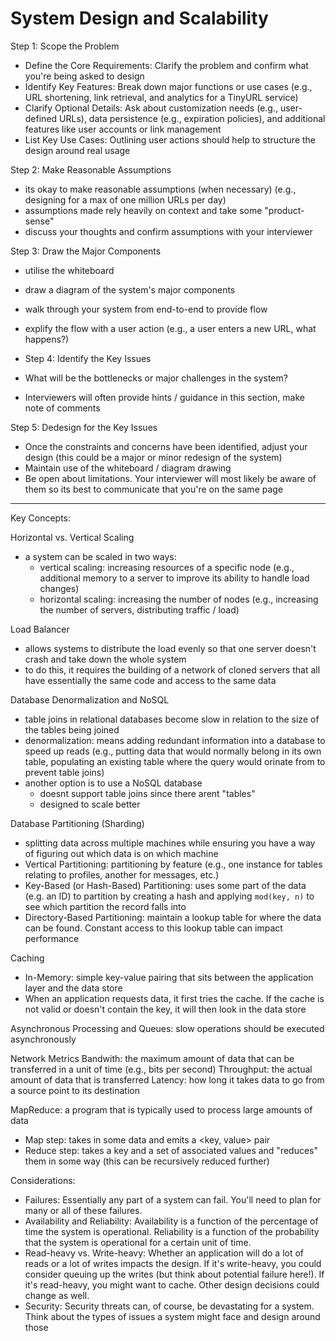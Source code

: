 # System Design and Scalability

Step 1: Scope the Problem
- Define the Core Requirements: Clarify the problem and confirm what you're being asked to design
- Identify Key Features: Break down major functions or use cases (e.g., URL shortening, link retrieval, and analytics for a TinyURL service)
- Clarify Optional Details: Ask about customization needs (e.g., user-defined URLs), data persistence (e.g., expiration policies), and additional features like user accounts or link management
- List Key Use Cases: Outlining user actions should help to structure the design around real usage

Step 2: Make Reasonable Assumptions
- its okay to make reasonable assumptions (when necessary) (e.g., designing for a max of one million URLs per day)
- assumptions made rely heavily on context and take some "product-sense"
- discuss your thoughts and confirm assumptions with your interviewer

Step 3: Draw the Major Components
- utilise the whiteboard
- draw a diagram of the system's major components
- walk through your system from end-to-end to provide flow
- explify the flow with a user action (e.g., a user enters a new URL, what happens?)

- Step 4: Identify the Key Issues
- What will be the bottlenecks or major challenges in the system?
- Interviewers will often provide hints / guidance in this section, make note of comments

Step 5: Dedesign for the Key Issues
- Once the constraints and concerns have been identified, adjust your design  (this could be a major or minor redesign of the system)
- Maintain use of the whiteboard / diagram drawing
- Be open about limitations. Your interviewer will most likely be aware of them so its best to communicate that you're on the same page 

---

Key Concepts:

Horizontal vs. Vertical Scaling
- a system can be scaled in two ways:
    - vertical scaling: increasing resources of a specific node (e.g., additional memory to a server to improve its ability to handle load changes)
    - horizontal scaling: increasing the number of nodes (e.g., increasing the number of servers, distributing traffic / load)

Load Balancer
- allows systems to distribute the load evenly so that one server doesn't crash and take down the whole system
- to do this, it requires the building of a network of cloned servers that all have essentially the same code and access to the same data

Database Denormalization and NoSQL
- table joins in relational databases become slow in relation to the size of the tables being joined
- denormalization: means adding redundant information into a database to speed up reads (e.g., putting data that would normally belong in its own table, populating an existing table where the query would orinate from to prevent table joins)
- another option is to use a NoSQL database
    - doesnt support table joins since there arent "tables" 
    - designed to scale better

Database Partitioning (Sharding)
- splitting data across multiple machines while ensuring you have a way of figuring out which data is on which machine
- Vertical Partitioning: partitioning by feature (e.g., one instance for tables relating to profiles, another for messages, etc.)
- Key-Based (or Hash-Based) Partitioning: uses some part of the data (e.g. an ID) to partition by creating a hash and applying `mod(key, n)` to see which partition the record falls into
- Directory-Based Partitioning: maintain a lookup table for where the data can be found. Constant access to this lookup table can impact performance

Caching
- In-Memory: simple key-value pairing that sits between the application layer and the data store
- When an application requests data, it first tries the cache. If the cache is not valid or doesn't contain the key, it will then look in the data store

Asynchronous Processing and Queues: slow operations should be executed asynchronously 

Network Metrics
    Bandwith: the maximum amount of data that can be transferred in a unit of time (e.g., bits per second)
    Throughput: the actual amount of data that is transferred 
    Latency: how long it takes data to go from a source point to its destination


MapReduce: a program that is typically used to process large amounts of data
- Map step: takes in some data and emits a <key, value> pair
- Reduce step: takes a key and a set of associated values and "reduces" them in some way (this can be recursively reduced further)


Considerations:
- Failures: Essentially any part of a system can fail. You'll need to plan for many or all of these failures.
- Availability and Reliability: Availability is a function of the percentage of time the system is operational. Reliability is a function of the probability that the system is operational for a certain unit of time.
- Read-heavy vs. Write-heavy: Whether an application will do a lot of reads or a lot of writes impacts the
design. If it's write-heavy, you could consider queuing up the writes (but think about potential failure here!). If it's read-heavy, you might want to cache. Other design decisions could change as well.
- Security: Security threats can, of course, be devastating for a system. Think about the types of issues a system might face and design around those